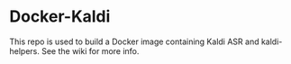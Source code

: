 # Docker-Kaldi

This repo is used to build a Docker image containing Kaldi ASR and kaldi-helpers. See the wiki for more info.
